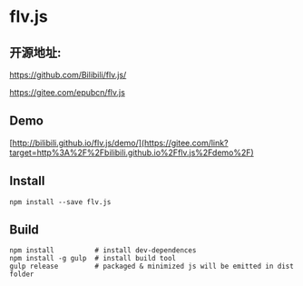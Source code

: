 #  flv.js 

## 开源地址:

https://github.com/Bilibili/flv.js/

https://gitee.com/epubcn/flv.js



## Demo

[http://bilibili.github.io/flv.js/demo/](https://gitee.com/link?target=http%3A%2F%2Fbilibili.github.io%2Fflv.js%2Fdemo%2F)



## Install

```
npm install --save flv.js
```

## Build

```
npm install          # install dev-dependences
npm install -g gulp  # install build tool
gulp release         # packaged & minimized js will be emitted in dist folder
```